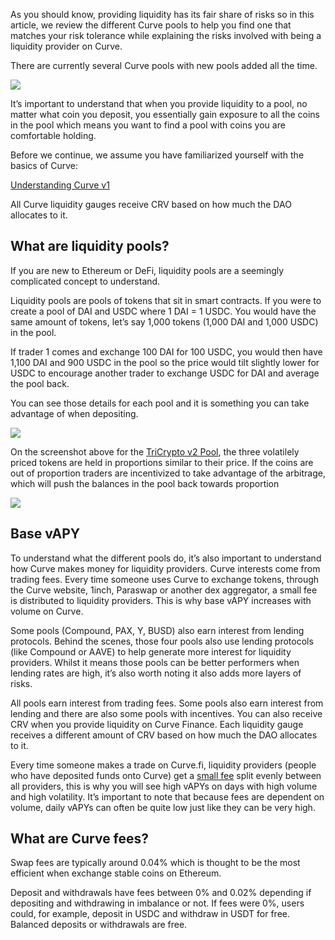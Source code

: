 As you should know, providing liquidity has its fair share of risks so in this article, we review the different Curve pools to help you find one that matches your risk tolerance while explaining the risks involved with being a liquidity provider on Curve.

There are currently several Curve pools with new pools added all the time.

![](https://2254922201-files.gitbook.io/~/files/v0/b/gitbook-x-prod.appspot.com/o/spaces%2F-MFA0rQI3SzfbVFgp3Ic%2Fuploads%2FnVpxEmHcEWUxva1180pc%2FScreen%20Shot%202022-11-14%20at%203.21.19%20AM.png?alt=media&token=a50cc7f6-de6a-41f5-88da-ca9f90316a2c)

It’s important to understand that when you provide liquidity to a pool, no matter what coin you deposit, you essentially gain exposure to all the coins in the pool which means you want to find a pool with coins you are comfortable holding.

Before we continue, we assume you have familiarized yourself with the basics of Curve:

[Understanding Curve v1](/base-features/understanding-curve)

All Curve liquidity gauges receive CRV based on how much the DAO allocates to it.

## **What are liquidity pools?**

If you are new to Ethereum or DeFi, liquidity pools are a seemingly complicated concept to understand.

Liquidity pools are pools of tokens that sit in smart contracts. If you were to create a pool of DAI and USDC where 1 DAI = 1 USDC. You would have the same amount of tokens, let’s say 1,000 tokens (1,000 DAI and 1,000 USDC) in the pool.

If trader 1 comes and exchange 100 DAI for 100 USDC, you would then have 1,100 DAI and 900 USDC in the pool so the price would tilt slightly lower for USDC to encourage another trader to exchange USDC for DAI and average the pool back.

You can see those details for each pool and it is something you can take advantage of when depositing.

![](https://2254922201-files.gitbook.io/~/files/v0/b/gitbook-x-prod.appspot.com/o/spaces%2F-MFA0rQI3SzfbVFgp3Ic%2Fuploads%2Fd7dTKDeNENM7MoLMpmpC%2FScreen%20Shot%202022-11-14%20at%203.26.45%20AM.png?alt=media&token=ed5838c7-e4a9-408c-bccb-fc99af8d43e5)

On the screenshot above for the [TriCrypto v2 Pool](https://curve.fi/#/ethereum/pools/tricrypto2/deposit), the three volatilely priced tokens are held in proportions similar to their price. If the coins are out of proportion traders are incentivized to take advantage of the arbitrage, which will push the balances in the pool back towards proportion

![](https://2254922201-files.gitbook.io/~/files/v0/b/gitbook-x-prod.appspot.com/o/spaces%2F-MFA0rQI3SzfbVFgp3Ic%2Fuploads%2FdvMCRy7o4YBh8gBfkreP%2FScreen%20Shot%202022-11-14%20at%203.33.31%20AM.png?alt=media&token=a8a373dc-4c9e-4345-80f0-0679aee69415)

## **Base vAPY**

To understand what the different pools do, it’s also important to understand how Curve makes money for liquidity providers. Curve interests come from trading fees. Every time someone uses Curve to exchange tokens, through the Curve website, 1inch, Paraswap or another dex aggregator, a small fee is distributed to liquidity providers. This is why base vAPY increases with volume on Curve.

Some pools (Compound, PAX, Y, BUSD) also earn interest from lending protocols. Behind the scenes, those four pools also use lending protocols (like Compound or AAVE) to help generate more interest for liquidity providers. Whilst it means those pools can be better performers when lending rates are high, it’s also worth noting it also adds more layers of risks.

All pools earn interest from trading fees. Some pools also earn interest from lending and there are also some pools with incentives. You can also receive CRV when you provide liquidity on Curve Finance. Each liquidity gauge receives a different amount of CRV based on how much the DAO allocates to it.

Every time someone makes a trade on Curve.fi, liquidity providers (people who have deposited funds onto Curve) get a [small fee](/lp/understanding-curve-pools#what-are-curve-fees) split evenly between all providers, this is why you will see high vAPYs on days with high volume and high volatility. It’s important to note that because fees are dependent on volume, daily vAPYs can often be quite low just like they can be very high.

## **What are Curve fees?**

Swap fees are typically around 0.04% which is thought to be the most efficient when exchange stable coins on Ethereum.

Deposit and withdrawals have fees between 0% and 0.02% depending if depositing and withdrawing in imbalance or not. If fees were 0%, users could, for example, deposit in USDC and withdraw in USDT for free. Balanced deposits or withdrawals are free.
